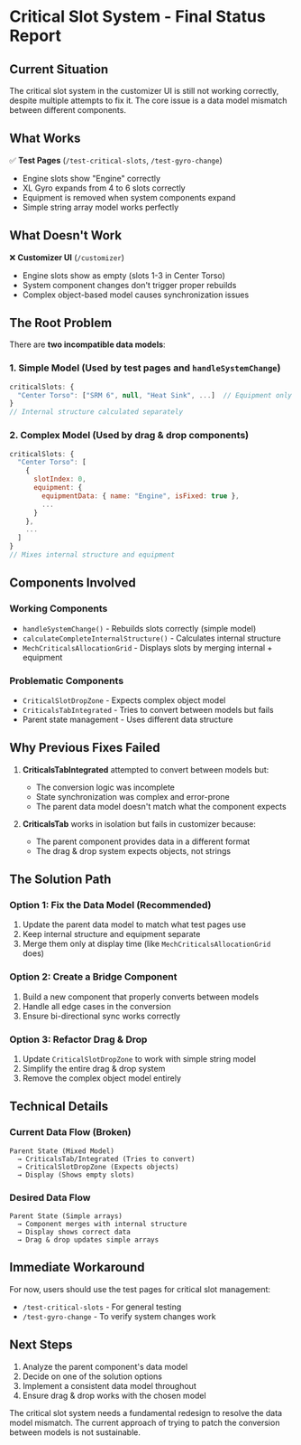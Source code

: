 # Critical Slot System - Final Status Report

## Current Situation
The critical slot system in the customizer UI is still not working correctly, despite multiple attempts to fix it. The core issue is a data model mismatch between different components.

## What Works
✅ **Test Pages** (`/test-critical-slots`, `/test-gyro-change`)
- Engine slots show "Engine" correctly
- XL Gyro expands from 4 to 6 slots correctly
- Equipment is removed when system components expand
- Simple string array model works perfectly

## What Doesn't Work
❌ **Customizer UI** (`/customizer`)
- Engine slots show as empty (slots 1-3 in Center Torso)
- System component changes don't trigger proper rebuilds
- Complex object-based model causes synchronization issues

## The Root Problem
There are **two incompatible data models**:

### 1. Simple Model (Used by test pages and `handleSystemChange`)
```javascript
criticalSlots: {
  "Center Torso": ["SRM 6", null, "Heat Sink", ...]  // Equipment only
}
// Internal structure calculated separately
```

### 2. Complex Model (Used by drag & drop components)
```javascript
criticalSlots: {
  "Center Torso": [
    { 
      slotIndex: 0,
      equipment: { 
        equipmentData: { name: "Engine", isFixed: true },
        ...
      }
    },
    ...
  ]
}
// Mixes internal structure and equipment
```

## Components Involved

### Working Components
- `handleSystemChange()` - Rebuilds slots correctly (simple model)
- `calculateCompleteInternalStructure()` - Calculates internal structure
- `MechCriticalsAllocationGrid` - Displays slots by merging internal + equipment

### Problematic Components
- `CriticalSlotDropZone` - Expects complex object model
- `CriticalsTabIntegrated` - Tries to convert between models but fails
- Parent state management - Uses different data structure

## Why Previous Fixes Failed

1. **CriticalsTabIntegrated** attempted to convert between models but:
   - The conversion logic was incomplete
   - State synchronization was complex and error-prone
   - The parent data model doesn't match what the component expects

2. **CriticalsTab** works in isolation but fails in customizer because:
   - The parent component provides data in a different format
   - The drag & drop system expects objects, not strings

## The Solution Path

### Option 1: Fix the Data Model (Recommended)
1. Update the parent data model to match what test pages use
2. Keep internal structure and equipment separate
3. Merge them only at display time (like `MechCriticalsAllocationGrid` does)

### Option 2: Create a Bridge Component
1. Build a new component that properly converts between models
2. Handle all edge cases in the conversion
3. Ensure bi-directional sync works correctly

### Option 3: Refactor Drag & Drop
1. Update `CriticalSlotDropZone` to work with simple string model
2. Simplify the entire drag & drop system
3. Remove the complex object model entirely

## Technical Details

### Current Data Flow (Broken)
```
Parent State (Mixed Model) 
  → CriticalsTab/Integrated (Tries to convert)
  → CriticalSlotDropZone (Expects objects)
  → Display (Shows empty slots)
```

### Desired Data Flow
```
Parent State (Simple arrays)
  → Component merges with internal structure
  → Display shows correct data
  → Drag & drop updates simple arrays
```

## Immediate Workaround
For now, users should use the test pages for critical slot management:
- `/test-critical-slots` - For general testing
- `/test-gyro-change` - To verify system changes work

## Next Steps
1. Analyze the parent component's data model
2. Decide on one of the solution options
3. Implement a consistent data model throughout
4. Ensure drag & drop works with the chosen model

The critical slot system needs a fundamental redesign to resolve the data model mismatch. The current approach of trying to patch the conversion between models is not sustainable.
